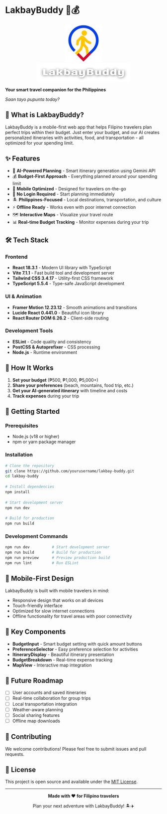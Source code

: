 # LakbayBuddy 🧭💰

<div align="center">
  <img src="src/assets/images/logo.svg" alt="LakbayBuddy Logo" width="120" height="120">
  <br>
  <img src="src/assets/images/lakbay-text.svg" alt="LakbayBuddy Text" width="300" height="60">
</div>

**Your smart travel companion for the Philippines**

*Saan tayo pupunta today?*

## 🚀 What is LakbayBuddy?

LakbayBuddy is a mobile-first web app that helps Filipino travelers plan perfect trips within their budget. Just enter your budget, and our AI creates personalized itineraries with activities, food, and transportation - all optimized for your spending limit.

## ✨ Features

- 🤖 **AI-Powered Planning** - Smart itinerary generation using Gemini API
- 💰 **Budget-First Approach** - Everything planned around your spending limit
- 📱 **Mobile Optimized** - Designed for travelers on-the-go
- 🚫 **No Login Required** - Start planning immediately
- 🏝️ **Philippines-Focused** - Local destinations, transportation, and culture
- ⚡ **Offline Ready** - Works even with poor internet connection
- 🗺️ **Interactive Maps** - Visualize your travel route
- 📊 **Real-time Budget Tracking** - Monitor expenses during your trip

## 🛠️ Tech Stack

### Frontend
- **React 18.3.1** - Modern UI library with TypeScript
- **Vite 7.1.1** - Fast build tool and development server
- **Tailwind CSS 3.4.17** - Utility-first CSS framework
- **TypeScript 5.5.4** - Type-safe JavaScript development

### UI & Animation
- **Framer Motion 12.23.12** - Smooth animations and transitions
- **Lucide React 0.441.0** - Beautiful icon library
- **React Router DOM 6.26.2** - Client-side routing

### Development Tools
- **ESLint** - Code quality and consistency
- **PostCSS & Autoprefixer** - CSS processing
- **Node.js** - Runtime environment

## 🎯 How It Works

1. **Set your budget** (₱500, ₱1,000, ₱5,000+)
2. **Share your preferences** (beach, mountains, food trip, etc.)
3. **Get your AI-generated itinerary** with timeline and costs
4. **Track expenses** during your trip

## 🚀 Getting Started

### Prerequisites
- Node.js (v18 or higher)
- npm or yarn package manager

### Installation
```bash
# Clone the repository
git clone https://github.com/yourusername/lakbay-buddy.git
cd lakbay-buddy

# Install dependencies
npm install

# Start development server
npm run dev

# Build for production
npm run build
```

### Development Commands
```bash
npm run dev          # Start development server
npm run build        # Build for production
npm run preview      # Preview production build
npm run lint         # Run ESLint
```

## 📱 Mobile-First Design

LakbayBuddy is built with mobile travelers in mind:
- Responsive design that works on all devices
- Touch-friendly interface
- Optimized for slow internet connections
- Offline functionality for travel areas with poor connectivity

## 🌟 Key Components

- **BudgetInput** - Smart budget setting with quick amount buttons
- **PreferenceSelector** - Easy preference selection for activities
- **ItineraryDisplay** - Beautiful itinerary presentation
- **BudgetBreakdown** - Real-time expense tracking
- **MapView** - Interactive map integration

## 🔮 Future Roadmap

- [ ] User accounts and saved itineraries
- [ ] Real-time collaboration for group trips
- [ ] Local transportation integration
- [ ] Weather-aware planning
- [ ] Social sharing features
- [ ] Offline map downloads

## 🤝 Contributing

We welcome contributions! Please feel free to submit issues and pull requests.

## 📄 License

This project is open source and available under the [MIT License](LICENSE).

---

<div align="center">
  <p><strong>Made with ❤️ for Filipino travelers</strong></p>
  <p>Plan your next adventure with LakbayBuddy! 🏝️✈️</p>
</div>